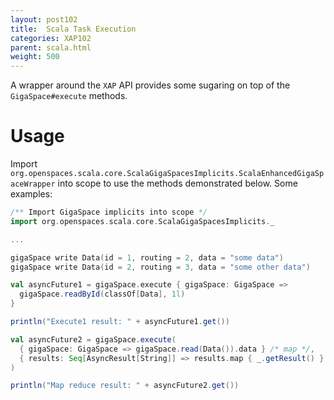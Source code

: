 ```yaml
---
layout: post102
title:  Scala Task Execution
categories: XAP102
parent: scala.html
weight: 500
---
```







A wrapper around the `XAP` API provides some sugaring on top of the `GigaSpace#execute` methods.

# Usage

Import `org.openspaces.scala.core.ScalaGigaSpacesImplicits.ScalaEnhancedGigaSpaceWrapper` into scope to use the methods demonstrated below.
Some examples:

```scala
/** Import GigaSpace implicits into scope */
import org.openspaces.scala.core.ScalaGigaSpacesImplicits._

...

gigaSpace write Data(id = 1, routing = 2, data = "some data")
gigaSpace write Data(id = 2, routing = 3, data = "some other data")

val asyncFuture1 = gigaSpace.execute { gigaSpace: GigaSpace =>
  gigaSpace.readById(classOf[Data], 1l)
}

println("Execute1 result: " + asyncFuture1.get())

val asyncFuture2 = gigaSpace.execute(
  { gigaSpace: GigaSpace => gigaSpace.read(Data()).data } /* map */,
  { results: Seq[AsyncResult[String]] => results.map { _.getResult() }.mkString } /* reduce */
)

println("Map reduce result: " + asyncFuture2.get())
```
